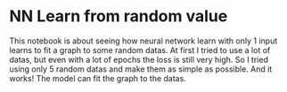 # NN Learn from random value
This notebook is about seeing how neural network learn with only 1 input learns to fit a graph to some random datas. At first I tried to use a lot of datas, but even with a lot of epochs the loss is still very high.
So I tried using only 5 random datas and make them as simple as possible. And it works! The model can fit the graph to the datas.
